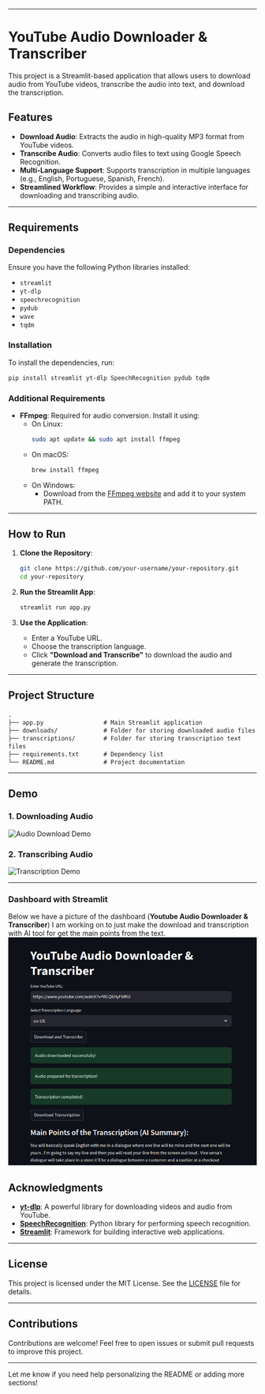 
---

# **YouTube Audio Downloader & Transcriber**

This project is a Streamlit-based application that allows users to download audio from YouTube videos, transcribe the audio into text, and download the transcription.

## **Features**

- **Download Audio**: Extracts the audio in high-quality MP3 format from YouTube videos.
- **Transcribe Audio**: Converts audio files to text using Google Speech Recognition.
- **Multi-Language Support**: Supports transcription in multiple languages (e.g., English, Portuguese, Spanish, French).
- **Streamlined Workflow**: Provides a simple and interactive interface for downloading and transcribing audio.

---

## **Requirements**

### **Dependencies**
Ensure you have the following Python libraries installed:
- `streamlit`
- `yt-dlp`
- `speechrecognition`
- `pydub`
- `wave`
- `tqdm`

### **Installation**
To install the dependencies, run:
```bash
pip install streamlit yt-dlp SpeechRecognition pydub tqdm
```

### **Additional Requirements**
- **FFmpeg**: Required for audio conversion. Install it using:
  - On Linux:
    ```bash
    sudo apt update && sudo apt install ffmpeg
    ```
  - On macOS:
    ```bash
    brew install ffmpeg
    ```
  - On Windows:
    - Download from the [FFmpeg website](https://ffmpeg.org/download.html) and add it to your system PATH.

---

## **How to Run**

1. **Clone the Repository**:
   ```bash
   git clone https://github.com/your-username/your-repository.git
   cd your-repository
   ```

2. **Run the Streamlit App**:
   ```bash
   streamlit run app.py
   ```

3. **Use the Application**:
   - Enter a YouTube URL.
   - Choose the transcription language.
   - Click **"Download and Transcribe"** to download the audio and generate the transcription.

---

## **Project Structure**
```
.
├── app.py                 # Main Streamlit application
├── downloads/             # Folder for storing downloaded audio files
├── transcriptions/        # Folder for storing transcription text files
├── requirements.txt       # Dependency list
└── README.md              # Project documentation
```

---

## **Demo**

### **1. Downloading Audio**
![Audio Download Demo](https://example.com/audio-download-demo.gif)

### **2. Transcribing Audio**
![Transcription Demo](https://example.com/transcription-demo.gif)

---

### Dashboard with Streamlit

Below we have a picture of the dashboard (**Youtube Audio Downloader & Transcriber**) I am working on to just make the download and transcription with AI tool for get the main points from the text.
![](./images/dashboard_audiototext.png)

## **Acknowledgments**

- **[yt-dlp](https://github.com/yt-dlp/yt-dlp)**: A powerful library for downloading videos and audio from YouTube.
- **[SpeechRecognition](https://pypi.org/project/SpeechRecognition/)**: Python library for performing speech recognition.
- **[Streamlit](https://streamlit.io/)**: Framework for building interactive web applications.

---

## **License**

This project is licensed under the MIT License. See the [LICENSE](LICENSE) file for details.

---

## **Contributions**

Contributions are welcome! Feel free to open issues or submit pull requests to improve this project.

---

Let me know if you need help personalizing the README or adding more sections!